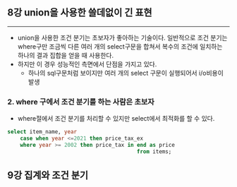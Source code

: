 ## 8강 union을 사용한 쓸데없이 긴 표현

---

- union을 사용한 조건 분기는 초보자가 좋아하는 기술이다. 일반적으로 조건 분기는 where구만 조금씩 다른 여러 개의 select구문을 합쳐서 복수의 조건에 일치하는 하나의 결과 집합을 얻을 때 사용한다.
- 하지만 이 경우 성능적인 측면에서 단점을 가지고 있다. 
  - 하나의 sql구문처럼 보이지만 여러 개의 select 구문이 실행되어서 i/o비용이 발생

### 2. where 구에서 조건 분기를 하는 사람은 초보자
- where절에서 조건 분기를 처리할 수 있지만 select에서 최적화를 할 수 있다.

```sql
select item_name, year
    case when year <=2021 then price_tax_ex
    where year >= 2002 then price_tax in end as price
                                         from items;
```

## 9강 집계와 조건 분기
